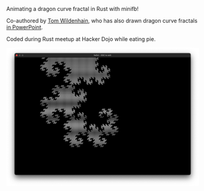Animating a dragon curve fractal in Rust with minifb!

Co-authored by [Tom Wildenhain](https://github.com/tomwildenhain), who has also drawn dragon curve fractals [in PowerPoint](https://www.youtube.com/watch?v=O8l_awjgoMI&t=139).

Coded during Rust meetup at Hacker Dojo while eating pie.

![screenshot](screenshots/monochrome-with-segment-length-5.png)

